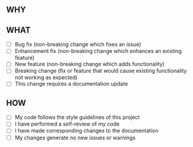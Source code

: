 ## WHY

<!-- Please include a summary of the changes and any related issues. -->

## WHAT

- [ ] Bug fix (non-breaking change which fixes an issue)
- [ ] Enhancement fix (non-breaking change which enhances an existing feature)
- [ ] New feature (non-breaking change which adds functionality)
- [ ] Breaking change (fix or feature that would cause existing functionality not working as expected)
- [ ] This change requires a documentation update

## HOW

- [ ] My code follows the style guidelines of this project
- [ ] I have performed a self-review of my code
- [ ] I have made corresponding changes to the documentation
- [ ] My changes generate no new issues or warnings
